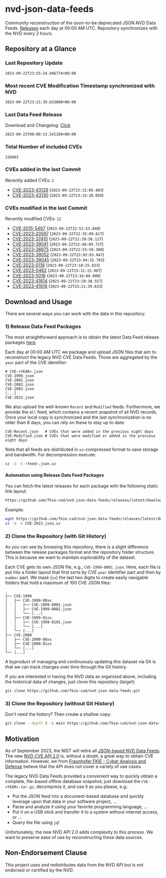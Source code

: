 # nvd-json-data-feeds

Community reconstruction of the soon-to-be deprecated JSON NVD Data Feeds. 
[Releases](https://github.com/fkie-cad/nvd-json-data-feeds/releases/latest) each day at 00:00 AM UTC.
Repository synchronizes with the NVD every 2 hours.

## Repository at a Glance

### Last Repository Update

```plain
2023-09-22T23:55:24.946774+00:00
```

### Most recent CVE Modification Timestamp synchronized with NVD

```plain
2023-09-22T23:21:39.633000+00:00
```

### Last Data Feed Release

Download and Changelog: [Click](https://github.com/fkie-cad/nvd-json-data-feeds/releases/latest)

```plain
2023-09-22T00:00:13.541260+00:00
```

### Total Number of included CVEs

```plain
226063
```

### CVEs added in the last Commit

Recently added CVEs: `2`

* [CVE-2023-43129](CVE-2023/CVE-2023-431xx/CVE-2023-43129.json) (`2023-09-22T23:15:09.483`)
* [CVE-2023-43130](CVE-2023/CVE-2023-431xx/CVE-2023-43130.json) (`2023-09-22T23:15:10.050`)


### CVEs modified in the last Commit

Recently modified CVEs: `12`

* [CVE-2015-5467](CVE-2015/CVE-2015-54xx/CVE-2015-5467.json) (`2023-09-22T22:51:53.840`)
* [CVE-2023-20597](CVE-2023/CVE-2023-205xx/CVE-2023-20597.json) (`2023-09-22T22:35:09.617`)
* [CVE-2023-37410](CVE-2023/CVE-2023-374xx/CVE-2023-37410.json) (`2023-09-22T22:39:50.127`)
* [CVE-2023-39041](CVE-2023/CVE-2023-390xx/CVE-2023-39041.json) (`2023-09-22T22:46:09.727`)
* [CVE-2023-38875](CVE-2023/CVE-2023-388xx/CVE-2023-38875.json) (`2023-09-22T22:55:59.380`)
* [CVE-2023-39052](CVE-2023/CVE-2023-390xx/CVE-2023-39052.json) (`2023-09-22T23:03:03.047`)
* [CVE-2023-39045](CVE-2023/CVE-2023-390xx/CVE-2023-39045.json) (`2023-09-22T23:04:32.703`)
* [CVE-2023-0118](CVE-2023/CVE-2023-01xx/CVE-2023-0118.json) (`2023-09-22T23:10:25.823`)
* [CVE-2023-0462](CVE-2023/CVE-2023-04xx/CVE-2023-0462.json) (`2023-09-22T23:12:15.907`)
* [CVE-2023-5016](CVE-2023/CVE-2023-50xx/CVE-2023-5016.json) (`2023-09-22T23:16:06.000`)
* [CVE-2023-41614](CVE-2023/CVE-2023-416xx/CVE-2023-41614.json) (`2023-09-22T23:20:38.557`)
* [CVE-2023-41616](CVE-2023/CVE-2023-416xx/CVE-2023-41616.json) (`2023-09-22T23:21:39.633`)


## Download and Usage

There are several ways you can work with the data in this repository:

### 1) Release Data Feed Packages

The most straightforward approach is to obtain the latest Data Feed release packages [here](https://github.com/fkie-cad/nvd-json-data-feeds/releases/latest).

Each day at 00:00 AM UTC we package and upload JSON files that aim to reconstruct the legacy NVD CVE Data Feeds.
Those are aggregated by the `year` part of the CVE identifier:

```
# CVE-<YEAR>.json
CVE-1999.json
CVE-2001.json
CVE-2002.json
CVE-2003.json
[...]
CVE-2023.json
```

We also upload the well-known `Recent` and `Modified` feeds.
Furthermore, we provide the `All` feed, which contains a recent snapshot of all NVD records.
Once your local copy is synchronized and the last synchronization is no older than 8 days, you can rely on these to stay up to date:

```plain
CVE-Recent.json   # CVEs that were added in the previous eight days
CVE-Modified.json # CVEs that were modified or added in the previous eight days
```

Note that all feeds are distributed in `xz`-compressed format to save storage and bandwidth.
For decompression execute:

```sh
xz -d -k <feed>.json.xz
```


#### Automation using Release Data Feed Packages

You can fetch the latest releases for each package with the following static link layout:

```sh
https://github.com/fkie-cad/nvd-json-data-feeds/releases/latest/download/CVE-<YEAR>.json.xz
```

Example:

```sh
wget https://github.com/fkie-cad/nvd-json-data-feeds/releases/latest/download/CVE-2023.json.xz
xz -d -k CVE-2023.json.xz
```

### 2) Clone the Repository (with Git History)

As you can see by browsing this repository, there is a slight difference between the release packages format and the repository folder structure.
This is because we want to maintain explorability of the dataset.

Each CVE gets its own JSON file, e.g., `CVE-1999-0001.json`.
Here, each file is put into a folder layout that first sorts by CVE `year` identifier part and then by `number` part.
We mask (`xx`) the last two digits to create easily navigable folders that hold a maximum of 100 CVE JSON files:

```plain
.
├── CVE-1999
│   ├── CVE-1999-00xx
│   │   ├── CVE-1999-0001.json
│   │   ├── CVE-1999-0002.json
│   │   └── [...]
│   ├── CVE-1999-01xx
│   │   ├── CVE-1999-0101.json
│   │   └── [...]
│   └── [...]
├── CVE-2000
│   ├── CVE-2000-00xx
│   ├── CVE-2000-01xx
│   └── [...]
└── [...]
```

A byproduct of managing and continuously updating this dataset via Git is that we can track changes over time through the Git history.

If you are interested in having the NVD data as organized above, including the historical data of changes, just clone this repository (large!):

```sh
git clone https://github.com/fkie-cad/nvd-json-data-feeds.git
```

### 3) Clone the Repository (without Git History)

Don't need the history? Then create a shallow copy:

```sh
git clone --depth 1 -b main https://github.com/fkie-cad/nvd-json-data-feeds.git
```

## Motivation

As of September 2023, the NIST will retire all [JSON-based NVD Data Feeds](https://nvd.nist.gov/vuln/data-feeds#divRetirementBanner-1).
The new [NVD CVE API 2.0](https://nvd.nist.gov/developers/vulnerabilities) is, without a doubt, a great way to obtain CVE information.
However, we from [Fraunhofer FKIE - Cyber Analysis and Defense](https://www.fkie.fraunhofer.de/en/departments/cad.html) believe that the API does not cover a variety of use cases.

The legacy NVD Data Feeds provided a convenient way to quickly obtain a complete, file-based offline database snapshot; just download the `CVE-<YEAR>.tar.gz`, decompress it, and use it as you please, e.g.:

* Put the JSON feed into a document-based database and quickly leverage upon that data in your software project, ...
* Parse and analyze it using your favorite programming language, ...
* Put it on a USB stick and transfer it to a system without internet access, or ...
* Query the file using `jq`!

Unfortunately, the new NVD API 2.0 adds complexity to this process.
We want to preserve ease of use by reconstructing these data sources.

## Non-Endorsement Clause

This project uses and redistributes data from the NVD API but is not endorsed or certified by the NVD.